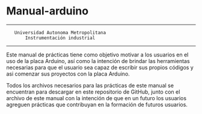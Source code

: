 # Manual-arduino
----------------------------------------------------
       Universidad Autonoma Metropolitana           
           Instrumentación industrial             
----------------------------------------------------
 
Este manual de prácticas tiene como objetivo motivar 
a los usuarios en el uso de la placa Arduino, así 
como la intención de brindar las herramientas
necesarias para que el usuario sea capaz de 
escribir sus propios códigos y asi
comenzar sus proyectos con
la placa Arduino.

Todos los archivos necesarios para las prácticas de
este manual se encuentran para descargar en este 
repositorio de GitHub, junto con el archivo de este
manual con la intención de que en un futuro los
usuarios agreguen prácticas que contribuyan en la
formación de futuros usuarios.
